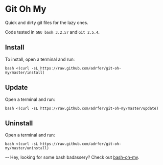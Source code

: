 # Git Oh My
Quick and dirty git files for the lazy ones.

Code tested in `GNU bash 3.2.57` and `Git 2.5.4`.

## Install

To install, open a terminal and run:

    bash <(curl -sL https://raw.github.com/adrfer/git-oh-my/master/install)

## Update

Open a terminal and run:

    bash <(curl -sL https://raw.github.com/adrfer/git-oh-my/master/update)

## Uninstall

Open a terminal and run:

    bash <(curl -sL https://raw.github.com/adrfer/git-oh-my/master/uninstall)

--
Hey, looking for some bash badassery? Check out [bash-oh-my](https://github.com/adrfer/bash-oh-my).

